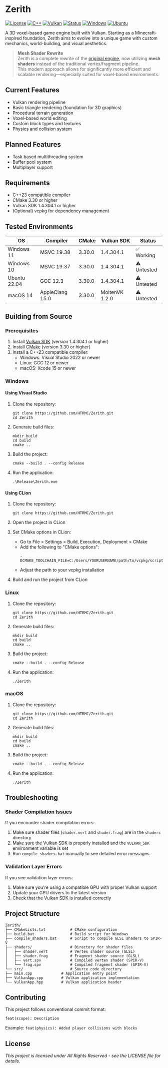 # Zerith

[![License](https://img.shields.io/badge/License-All\_Rights\_Reserved-blue?style=flat-square&logoColor=white)](#)
[![C++](https://img.shields.io/badge/C++-%2300599C.svg?logo=c%2B%2B&logoColor=white)](#)
[![Vulkan](https://img.shields.io/badge/Vulkan-purple?style=flat-square&logo=vulkan&logoColor=white)](#)
[![Status](https://img.shields.io/badge/Status-In\_Development-green?style=flat-square&logoColor=white)](#)
[![Windows](https://custom-icon-badges.demolab.com/badge/Windows-0078D6?logo=windows11&logoColor=white)](#)
[![Ubuntu](https://img.shields.io/badge/Ubuntu-E95420?logo=ubuntu&logoColor=white)](#)

A 3D voxel-based game engine built with Vulkan. Starting as a Minecraft-inspired foundation, Zerith aims to evolve into a unique game with custom mechanics, world-building, and visual aesthetics.

> **Mesh Shader Rewrite**  
> Zerith is a complete rewrite of the [original engine](https://github.com/HTRMC/Zerith-Old), now utilizing **mesh shaders** instead of the traditional vertex/fragment pipeline.  
> This modern approach allows for significantly more efficient and scalable rendering—especially suited for voxel-based environments.

## Current Features
- Vulkan rendering pipeline
- Basic triangle rendering (foundation for 3D graphics)
- Procedural terrain generation
- Voxel-based world editing
- Custom block types and textures
- Physics and collision system

## Planned Features
- Task based multithreading system
- Buffer pool system
- Multiplayer support

## Requirements

- C++23 compatible compiler
- CMake 3.30 or higher
- Vulkan SDK 1.4.304.1 or higher
- (Optional) vcpkg for dependency management

## Tested Environments

| OS | Compiler | CMake | Vulkan SDK | Status |
|----|----------|-------|------------|--------|
| Windows 11 | MSVC 19.38 | 3.30.0 | 1.4.304.1 | ✅ Working |
| Windows 10 | MSVC 19.37 | 3.30.0 | 1.4.304.1 | ⚠️ Untested |
| Ubuntu 22.04 | GCC 12.3 | 3.30.0 | 1.4.304.1 | ⚠️ Untested |
| macOS 14 | AppleClang 15.0 | 3.30.0 | MoltenVK 1.2.0 | ⚠️ Untested |

## Building from Source

### Prerequisites
1. Install [Vulkan SDK](https://vulkan.lunarg.com/) (version 1.4.304.1 or higher)
2. Install [CMake](https://cmake.org/download/) (version 3.30 or higher)
3. Install a C++23 compatible compiler:
    - Windows: Visual Studio 2022 or newer
    - Linux: GCC 12 or newer
    - macOS: Xcode 15 or newer

### Windows

#### Using Visual Studio
1. Clone the repository:
   ```
   git clone https://github.com/HTRMC/Zerith.git
   cd Zerith
   ```

2. Generate build files:
   ```
   mkdir build
   cd build
   cmake ..
   ```

3. Build the project:
   ```
   cmake --build . --config Release
   ```

4. Run the application:
   ```
   .\Release\Zerith.exe
   ```

#### Using CLion
1. Clone the repository:
   ```
   git clone https://github.com/HTRMC/Zerith.git
   ```

2. Open the project in CLion

3. Set CMake options in CLion:
    - Go to File > Settings > Build, Execution, Deployment > CMake
    - Add the following to "CMake options":
      ```
      -DCMAKE_TOOLCHAIN_FILE=C:/Users/YOURUSERNAME/path/to/vcpkg/scripts/buildsystems/vcpkg.cmake
      ```
    - Adjust the path to your vcpkg installation

4. Build and run the project from CLion

### Linux

1. Clone the repository:
   ```
   git clone https://github.com/HTRMC/Zerith.git
   cd Zerith
   ```

2. Generate build files:
   ```
   mkdir build
   cd build
   cmake ..
   ```

3. Build the project:
   ```
   cmake --build . --config Release
   ```

4. Run the application:
   ```
   ./Zerith
   ```

### macOS

1. Clone the repository:
   ```
   git clone https://github.com/HTRMC/Zerith.git
   cd Zerith
   ```

2. Generate build files:
   ```
   mkdir build
   cd build
   cmake ..
   ```

3. Build the project:
   ```
   cmake --build . --config Release
   ```

4. Run the application:
   ```
   ./Zerith
   ```

## Troubleshooting

### Shader Compilation Issues

If you encounter shader compilation errors:

1. Make sure shader files (`shader.vert` and `shader.frag`) are in the `shaders` directory
2. Make sure the Vulkan SDK is properly installed and the `VULKAN_SDK` environment variable is set
3. Run `compile_shaders.bat` manually to see detailed error messages

### Validation Layer Errors

If you see validation layer errors:

1. Make sure you're using a compatible GPU with proper Vulkan support
2. Update your GPU drivers to the latest version
3. Check that the Vulkan SDK is installed correctly

## Project Structure

```
Zerith/
├── CMakeLists.txt           # CMake configuration
├── build.bat                # Build script for Windows
├── compile_shaders.bat      # Script to compile GLSL shaders to SPIR-V
├── shaders/                 # Directory for shader files
│   ├── shader.vert          # Vertex shader source (GLSL)
│   ├── shader.frag          # Fragment shader source (GLSL)
│   ├── vert.spv             # Compiled vertex shader (SPIR-V)
│   └── frag.spv             # Compiled fragment shader (SPIR-V)
└── src/                     # Source code directory
├── main.cpp             # Application entry point
├── VulkanApp.cpp        # Vulkan application implementation
└── VulkanApp.hpp        # Vulkan application header
```

## Contributing

This project follows conventional commit format:
```
feat(scope): Description
```

Example: `feat(physics): Added player collisions with blocks`

## License

_This project is licensed under All Rights Reserved - see the LICENSE file for details._

